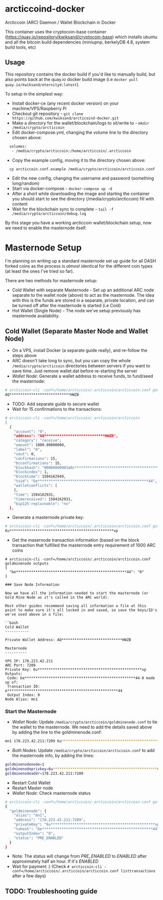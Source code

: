 # arcticcoind-docker
Arcticcoin (ARC) Daemon / Wallet Blockchain in Docker

This container uses the cryptocoin-base container (https://quay.io/repository/kwiksand/cryptocoin-base) which installs ubuntu and all the bitcoin build dependencies (miniupnp, berkelyDB 4.8, system build tools, etc)

## Usage

This repository contains the docker build if you'd like to manually build, but also points back at the quay.io docker build image (i.e `docker pull quay.io/kwiksand/eternityd:latest`).

To setup in the simplest way:
* Install docker-ce (any recent docker version) on your machine/VPS/Raspberry Pi
* Checkout git repository - `git clone https://github.com/kwiksand/arcticoind-docker.git`
* Make a directory for the wallet/blockchain/logs to sit/write to - `mkdir /media/crypto/arcticcoin`
* Edit docker-compose.yml, changing the volume line to the directory chosen above:
```bash
  volumes:
   - /media/crypto/arcticcoin:/home/arcticcoin/.arcticcoin
```
* Copy the example config, moving it to the directory chosen above:
```bash
  cp arcticcoin.conf.example /media/crypto/arcticcoin/arcticcoin.conf
```
* Edit the new config, changing the username and password (something long/random)
* Start via docker-compose - `docker-compose up -d`
* After a short while downloading the image and starting the container you should start to see the directory (/media/crypto/arcticcoin) fill with content
* Wait for the blockchain sync to complete - `tail -f /media/crypto/arcticcoin/debug.log`

By this stage you have a working arcticcoin wallet/blockchain setup, now we need to enable the masternode itself.  

# Masternode Setup

I'm planning on writing up a standard masternode set up guide for all DASH forked coins as the process is *almost* identical for the different coin types (at least the ones I've tried so far).

There are two methods for masternode setup:
* Cold Wallet with separate Masternode - Set up an additional ARC node separate to the wallet node (above) to act as the masternode.  The idea with this is the funds are stored in a separate, private location, and can be turned off after the masternode is started (i.e Cold)
* Hot Wallet (Single Node) - The node we've setup previously has masternode availability.

## Cold Wallet (Separate Master Node and Wallet Node)

* On a VPS, install Docker (a separate guide really), and re-follow the steps above
* ARC doesn't take long to sync, but you can copy the whole `/media/crypto/arcticcoin` directories between servers if you want to save time.  Just remove wallet.dat before re-starting the server
* *Wallet Node*: Generate a wallet address to receive funds, to fund/seed the masternode:
```bash
# arcticcoin-cli -conf=/home/arcticcoin/.arcticcoin/arcticcoin.conf getaccountaddress mn1
AQ****************************HWZB
```
* TODO: Add separate guide to secure wallet
* Wait for 15 confirmations to the transactions:
```bash
# arcticcoin-cli -conf=/home/arcticcoin/.arcticcoin/arcticcoin
[
  {
    "account": "0",
    "address": "AQ****************************HWZB",
    "category": "receive",
    "amount": 1000.00000000,
    "label": "0",
    "vout": 0,
    "confirmations": 15,
    "bcconfirmations": 15,
    "blockhash": "00000000003a0c***************************************************4d0f",
    "blockindex": 1,
    "blocktime": 1504162949,
    "txid": "be***************************************************44",
    "walletconflicts": [
    ],
    "time": 1504162931,
    "timereceived": 1504162931,
    "bip125-replaceable": "no"
  },
  ```
* Generate a masternode private key:
```bash
# arcticcoin-cli -conf=/home/arcticcoin/.arcticcoin/arcticcoin.conf goldminenode genkey
6u************************************************vp
```
* Get the masernode transaction information (based on the block transaction that fulfilled the masternode entry requirement of 1000 ARC coins
```bach
# arcticcoin-cli -conf=/home/arcticcoin/.arcticcoin/arcticcoin.conf goldminenode outputs
{
  "be***************************************************44": "0"
}

### Save Node Information

Now we have all the information needed to start the masternode (or Gold Mine Node as it's called in the ARC world).

Most other guides recommend saving all information a file at this point to make sure it's all locked in and saved, so save the keys/ID's we've used above in a file:

``bash
Cold Wallet
-----------

Private Wallet Address: AQ****************************HWZB

Masternode
----------

VPS IP: 178.223.42.211
ARC Port: 7209
Private Key: 6u************************************************vp
Outputs:
 Code: be***************************************************44-0 made up of:
 Transaction ID: e***************************************************44
 Output Index: 0
Node Alias: mn1
```

### Start the Masternode

* *Wallet Node*: Update `/media/crypto/arcticcoin/goldminenode.conf` to tie the wallet to the masternode.  We need to add the details saved above by adding the line to the goldminenode.conf:
```bash
mn1 178.223.42.211:7209 6u************************************************vp  93HaYBVUCYjEMeeH1Y4sBGLALQZE1Yc1K64xiqgX37tGBDQL8Xg be***************************************************44 0
```
* *Both Nodes*: Update `/media/crypto/arcticcoin/arcticcoin.conf` to add the masternode info, by adding the lines:
```bash
goldminenodenode=1
goldminenodeprivkey=6u************************************************vp
goldminenodeaddr=178.223.42.211:7209
```
* Restart Cold Wallet
* Restart Master node
* *Wallet Node*: Check masternode status
```bash
# arcticcoin-cli -conf=/home/arcticcoin/.arcticcoin/arcticcoin.conf goldminenode list-conf
{
  "goldminenode": {
    "alias": "mn1",
    "address": "178.223.42.211:7209",
    "privateKey": "6u************************************************vp",
    "txHash": "be***************************************************44",
    "outputIndex": "0",
    "status": "PRE_ENABLED"
  }
}
````
* Note: The status will change from *PRE_ENABLED* to *ENABLED* after approximately half an hour.  If it's *ENABLED*
* Wait for payment :) (Check `# arcticcoin-cli -conf=/home/arcticcoin/.arcticcoin/arcticcoin.conf listtransactions` after a few days)

## TODO: Troubleshooting guide
